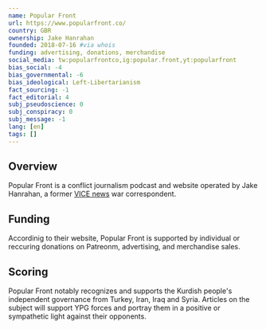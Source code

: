 ```yaml
---
name: Popular Front
url: https://www.popularfront.co/
country: GBR
ownership: Jake Hanrahan
founded: 2018-07-16 #via whois
funding: advertising, donations, merchandise
social_media: tw:popularfrontco,ig:popular.front,yt:popularfront
bias_social: -4
bias_governmental: -6
bias_ideological: Left-Libertarianism
fact_sourcing: -1
fact_editorial: 4
subj_pseudoscience: 0
subj_conspiracy: 0
subj_message: -1
lang: [en]
tags: []
---
```


## Overview
Popular Front is a conflict journalism podcast and website operated by Jake Hanrahan, a former [VICE news](/vice) war correspondent.

## Funding
Accordinig to their website, Popular Front is supported by individual or reccuring donations on Patreonm, advertising, and merchandise sales.

## Scoring
Popular Front notably recognizes and supports the Kurdish people's independent governance from Turkey, Iran, Iraq and Syria. Articles on the subject will support YPG forces and portray them in a positive or sympathetic light against their opponents.

